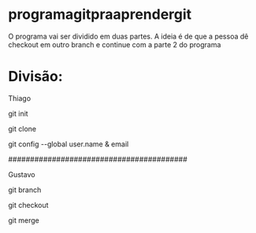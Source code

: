 # programagitpraaprendergit

O programa vai ser dividido em duas partes. A ideia é de que a pessoa dê checkout em outro branch e continue com a parte 2 do programa 

# Divisão:
Thiago

git init

git clone

git config --global user.name & email

#########################################

Gustavo

git branch

git checkout

git merge
